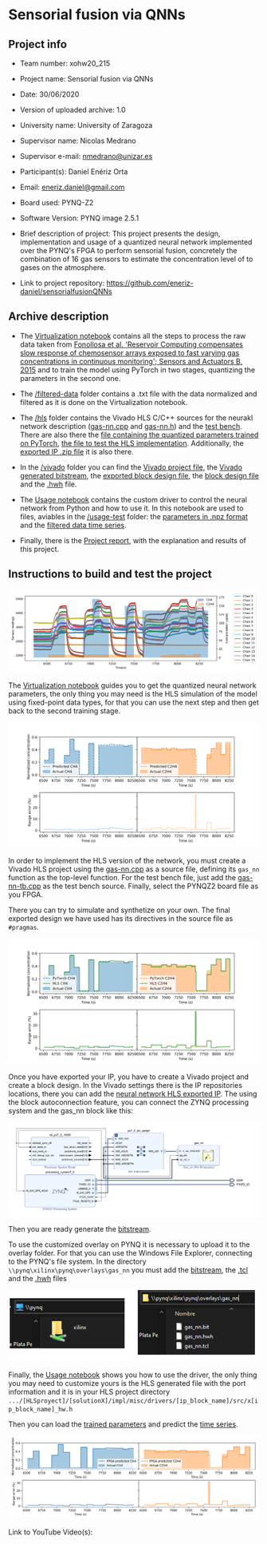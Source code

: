 # Sensorial fusion via QNNs

## Project info
* Team number: xohw20_215

* Project name: Sensorial fusion via QNNs

* Date: 30/06/2020

* Version of uploaded archive: 1.0

* University name: University of Zaragoza

* Supervisor name: Nicolas Medrano

* Supervisor e-mail: nmedrano@unizar.es

* Participant(s): Daniel Enériz Orta

* Email: eneriz.daniel@gmail.com

* Board used: PYNQ-Z2

* Software Version: PYNQ image 2.5.1

* Brief description of project: This project presents the design, implementation and usage of a quantized neural network implemented over the PYNQ's FPGA to perform sensorial fusion, concretely the combination of 16 gas sensors to estimate the concentration level of to gases on the atmosphere.

* Link to project repository: https://github.com/eneriz-daniel/sensorialfusionQNNs

## Archive description

* The [Virtualization notebook](Virtualization.ipynb) contains all the steps to process the raw data taken from [Fonollosa et al. 'Reservoir Computing compensates slow response of chemosensor arrays exposed to fast varying gas concentrations in continuous monitoring'; Sensors and Actuators B, 2015](https://archive.ics.uci.edu/ml/datasets/gas+sensor+array+under+dynamic+gas+mixtures) and to train the model using PyTorch in two stages, quantizing the parameters in the second one.

* The [/filtered-data](/filtered-data) folder contains a .txt file with the data normalized and filtered as it is done on the Virtualization notebook.

* The [/hls](/hls) folder contains the Vivado HLS C/C++ sources for the neurakl network description ([gas-nn.cpp](/hls/gas-nn.cpp) and [gas-nn.h](/hls/gas-nn.h)) and the [test bench](/hls/gas-nn-tb.cpp). There are also there the [file containing the quantized parameters trained on PyTorch](/hls/eth-ch4-params-quant.txt), [the file to test the HLS implementation](/hls/ethylene_methane_quant_0-100000.txt). Additionally, the [exported IP .zip file](/hls/xilinx_com_hls_gas_nn_1_0.zip) it is also there.

* In the [/vivado](/vivado) folder you can find the [Vivado project file](/vivado/gas_nn.xpr), the [Vivado generated bitstream](/vivado/gas_nn.bit), the [exported block design file](/vivado/gas_nn.tcl), the [block design file](/vivado/design_1.bd) and the [.hwh](/vivado/gas_nn.hwh) file.

* The [Usage notebook](Usage.ipynb) contains the custom driver to control the neural network from Python and how to use it. In this notebook are used to files, aviables in the [/usage-test](/usage-test) folder: the [parameters in .npz format](/usage-test/eth-ch4-params-quant.npz) and the [filtered data time series](/usage-test/ethylene_methane.txt).

* Finally, there is the [Project report](Project_report.pdf), with the explanation and results of this project.



## Instructions to build and test the project

![Raw data](/img/see-raw-data.png)

The [Virtualization notebook](Virtualization.ipynb) guides you to get the quantized neural network parameters, the only thing you may need is the HLS simulation of the model using fixed-point data types, for that you can use the next step and then get back to the second training stage.

![Quantized PyTorch prediction results](/img/see-quant-results.png)

In order to implement the HLS version of the network, you must create a Vivado HLS project using the [gas-nn.cpp](/hls/gas-nn-cpp) as a source file, defining its `gas_nn` function as the top-level function. For the test bench file, just add the [gas-nn-tb.cpp](/hls/gas-nn-tb.cpp) as the test bench source. Finally, select the PYNQZ2 board file as you FPGA.

There you can try to simulate and synthetize on your own. The final exported design we have used has its directives in the source file as `#pragmas`.

![HLS prediction results](/img/time-series-HLS-6350-8350.png)

Once you have exported your IP, you have to create a Vivado project and create a block design. In the Vivado settings there is the IP repositories locations, there you can add the [neural network HLS exported IP](/hls/xilinx_com_hls_gas_nn_1_0.zip). The using the block autoconnection feature, you can connect the ZYNQ processing system and the gas_nn block like this:

![Vivado IP integrator screenshot](/img/vivado.PNG)

Then you are ready generate the [bitstream](/vivado/gas_nn.bit). 

To use the customized overlay on PYNQ it is necessary to upload it to the overlay folder. For that you can use the Windows File Explorer, connecting to the PYNQ's file system. In the directory `\\pynq\xilinx\pynq\overlays\gas_nn` you must add the [bitstream](gas_nn.bit), the [.tcl](gas_nn.tcl) and the [.hwh](gas_nn.hwh) files

![PYNQ's file system](/img/pynq-fs.PNG)

Finally, the [Usage notebook](Usage.ipynb) shows you how to use the driver, the only thing you may need to customize yours is the HLS generated file with the port information and it is in your HLS project directory `.../[HLSproyect]/[solutionX]/impl/misc/drivers/[ip_block_name]/src/x[ip_block_name]_hw.h`

Then you can load the [trained parameters](/usage-test/eth-ch4-params-quant.npz) and predict the [time series](/usage-test/ethylene_methane.txt).

![PYNQ's predictions](/img/time-series-FPGA-12-3-6350-8350.png)

Link to YouTube Video(s):

